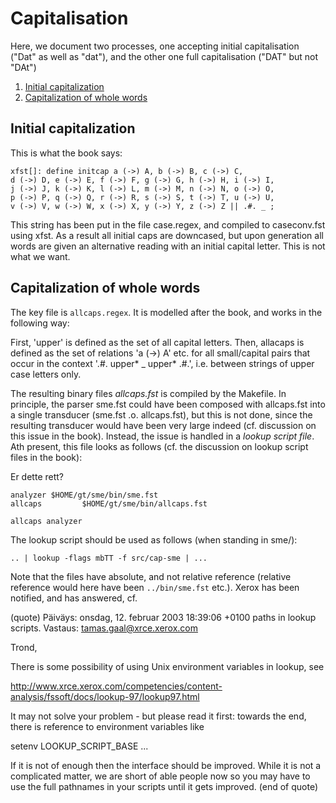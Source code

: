 Capitalisation
==============

Here, we document two processes, one accepting initial capitalisation
("Dat" as well as "dat"), and the other one full capitalisation ("DAT"
but not "DAt")

1.  [Initial capitalization](#ini)
2.  [Capitalization of whole words](#all)

Initial capitalization
----------------------

This is what the book says:

    xfst[]: define initcap a (->) A, b (->) B, c (->) C,
    d (->) D, e (->) E, f (->) F, g (->) G, h (->) H, i (->) I,
    j (->) J, k (->) K, l (->) L, m (->) M, n (->) N, o (->) O,
    p (->) P, q (->) Q, r (->) R, s (->) S, t (->) T, u (->) U,
    v (->) V, w (->) W, x (->) X, y (->) Y, z (->) Z || .#. _ ;

This string has been put in the file case.regex, and compiled to
caseconv.fst using xfst. As a result all initial caps are downcased, but
upon generation all words are given an alternative reading with an
initial capital letter. This is not what we want.

Capitalization of whole words
-----------------------------

The key file is `allcaps.regex`. It is modelled after the book, and
works in the following way:

First, 'upper' is defined as the set of all capital letters. Then,
allacaps is defined as the set of relations 'a (-&gt;) A' etc. for all
small/capital pairs that occur in the context '.\#. upper\* \_ upper\*
.\#.', i.e. between strings of upper case letters only.

The resulting binary files *allcaps.fst* is compiled by the Makefile. In
principle, the parser sme.fst could have been composed with allcaps.fst
into a single transducer (sme.fst .o. allcaps.fst), but this is not
done, since the resulting transducer would have been very large indeed
(cf. discussion on this issue in the book). Instead, the issue is
handled in a *lookup script file*. Ath present, this file looks as
follows (cf. the discussion on lookup script files in the book):

Er dette rett?

    analyzer $HOME/gt/sme/bin/sme.fst
    allcaps         $HOME/gt/sme/bin/allcaps.fst

    allcaps analyzer

The lookup script should be used as follows (when standing in sme/):

    .. | lookup -flags mbTT -f src/cap-sme | ...

Note that the files have absolute, and not relative reference (relative
reference would here have been `../bin/sme.fst` etc.). Xerox has been
notified, and has answered, cf.

(quote)
Päiväys: onsdag, 12. februar 2003 18:39:06 +0100
paths in lookup scripts.
Vastaus: tamas.gaal@xrce.xerox.com

Trond,

There is some possibility of using Unix environment variables in lookup,
see

<http://www.xrce.xerox.com/competencies/content-analysis/fssoft/docs/lookup-97/lookup97.html>

It may not solve your problem - but please read it first: towards the
end, there is reference to environment variables like

setenv LOOKUP\_SCRIPT\_BASE ...

If it is not of enough then the interface should be improved. While it
is not a complicated matter, we are short of able people now so you may
have to use the full pathnames in your scripts until it gets improved.
(end of quote)
